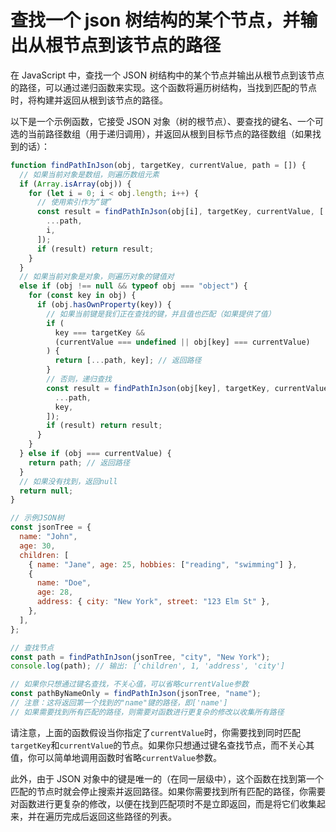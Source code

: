 # 查找一个 json 树结构的某个节点，并输出从根节点到该节点的路径

在 JavaScript 中，查找一个 JSON 树结构中的某个节点并输出从根节点到该节点的路径，可以通过递归函数来实现。这个函数将遍历树结构，当找到匹配的节点时，将构建并返回从根到该节点的路径。

以下是一个示例函数，它接受 JSON 对象（树的根节点）、要查找的键名、一个可选的当前路径数组（用于递归调用），并返回从根到目标节点的路径数组（如果找到的话）：

```javascript
function findPathInJson(obj, targetKey, currentValue, path = []) {
  // 如果当前对象是数组，则遍历数组元素
  if (Array.isArray(obj)) {
    for (let i = 0; i < obj.length; i++) {
      // 使用索引作为“键”
      const result = findPathInJson(obj[i], targetKey, currentValue, [
        ...path,
        i,
      ]);
      if (result) return result;
    }
  }
  // 如果当前对象是对象，则遍历对象的键值对
  else if (obj !== null && typeof obj === "object") {
    for (const key in obj) {
      if (obj.hasOwnProperty(key)) {
        // 如果当前键是我们正在查找的键，并且值也匹配（如果提供了值）
        if (
          key === targetKey &&
          (currentValue === undefined || obj[key] === currentValue)
        ) {
          return [...path, key]; // 返回路径
        }
        // 否则，递归查找
        const result = findPathInJson(obj[key], targetKey, currentValue, [
          ...path,
          key,
        ]);
        if (result) return result;
      }
    }
  } else if (obj === currentValue) {
    return path; // 返回路径
  }
  // 如果没有找到，返回null
  return null;
}

// 示例JSON树
const jsonTree = {
  name: "John",
  age: 30,
  children: [
    { name: "Jane", age: 25, hobbies: ["reading", "swimming"] },
    {
      name: "Doe",
      age: 28,
      address: { city: "New York", street: "123 Elm St" },
    },
  ],
};

// 查找节点
const path = findPathInJson(jsonTree, "city", "New York");
console.log(path); // 输出: ['children', 1, 'address', 'city']

// 如果你只想通过键名查找，不关心值，可以省略currentValue参数
const pathByNameOnly = findPathInJson(jsonTree, "name");
// 注意：这将返回第一个找到的"name"键的路径，即['name']
// 如果需要找到所有匹配的路径，则需要对函数进行更复杂的修改以收集所有路径
```

请注意，上面的函数假设当你指定了`currentValue`时，你需要找到同时匹配`targetKey`和`currentValue`的节点。如果你只想通过键名查找节点，而不关心其值，你可以简单地调用函数时省略`currentValue`参数。

此外，由于 JSON 对象中的键是唯一的（在同一层级中），这个函数在找到第一个匹配的节点时就会停止搜索并返回路径。如果你需要找到所有匹配的路径，你需要对函数进行更复杂的修改，以便在找到匹配项时不是立即返回，而是将它们收集起来，并在遍历完成后返回这些路径的列表。
